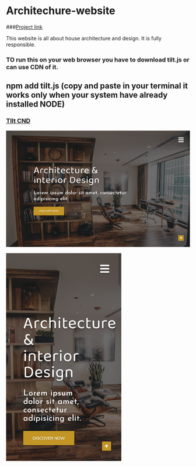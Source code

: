 # Architechure-website

###[Project link](https://architecture-webpage.netlify.app/)

This website is all about house architecture and design. It is fully responsible.

### TO run this on your web browser you have to download tilt.js or can use CDN of it.

## npm  add tilt.js  (copy and paste in your terminal it works only when your system have already installed NODE)     

### [TIlt CND](https://gijsroge.github.io/tilt.js/)





![Image of this website on Desktop mode](https://github.com/vivekkushwah16/Architechure-website/blob/main/Screen%20Shot%202021-07-25%20at%2016.47.16.png)




![Image of this website on Mobile mode](https://github.com/vivekkushwah16/Architechure-website/blob/main/Screen%20Shot%202021-07-25%20at%2016.46.51.png)
